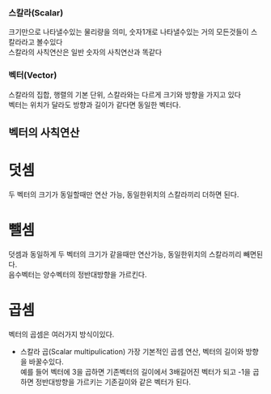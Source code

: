 ### 스칼라(Scalar)

크기만으로 나타낼수있는 물리량을 의미, 숫자1개로 나타낼수있는 거의 모든것들이 스칼라라고 볼수있다  
스칼라의 사칙연산은 일반 숫자의 사칙연산과 똑같다

### 벡터(Vector)

스칼라의 집합, 행렬의 기본 단위, 스칼라와는 다르게 크기와 방향을 가지고 있다  
벡터는 위치가 달라도 방향과 길이가 같다면 동일한 벡터다.

## 벡터의 사칙연산

# 덧셈

두 벡터의 크기가 동일할때만 연산 가능, 동일한위치의 스칼라끼리 더하면 된다.

# 뺄셈

덧셈과 동일하게 두 벡터의 크기가 같을때만 연산가능, 동일한위치의 스칼라끼리 빼면된다.  
음수벡터는 양수벡터의 정반대방향을 가르킨다.

# 곱셈

벡터의 곱셈은 여러가지 방식이있다.

- 스칼라 곱(Scalar multipulication)
  가장 기본적인 곱셈 연산, 벡터의 길이와 방향을 바꿀수있다.  
  예를 들어 벡터에 3을 곱하면 기존벡터의 길이에서 3배길어진 벡터가 되고 -1을 곱하면 정반대방향을 가르키는 기존길이와 같은 벡터가 된다.  

